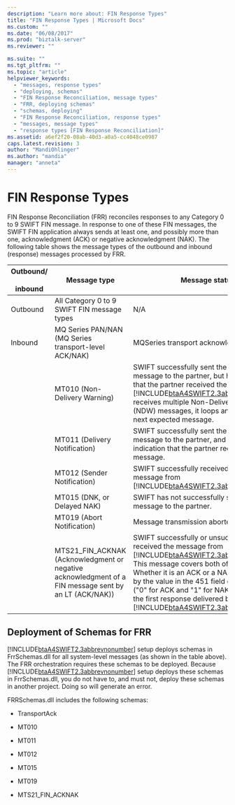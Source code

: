 ```yaml
---
description: "Learn more about: FIN Response Types"
title: "FIN Response Types | Microsoft Docs"
ms.custom: ""
ms.date: "06/08/2017"
ms.prod: "biztalk-server"
ms.reviewer: ""

ms.suite: ""
ms.tgt_pltfrm: ""
ms.topic: "article"
helpviewer_keywords: 
  - "messages, response types"
  - "deploying, schemas"
  - "FIN Response Reconciliation, message types"
  - "FRR, deploying schemas"
  - "schemas, deploying"
  - "FIN Response Reconciliation, response types"
  - "messages, message types"
  - "response types [FIN Response Reconciliation]"
ms.assetid: a6ef2f20-08ab-40d3-a0a5-cc4048ce0987
caps.latest.revision: 3
author: "MandiOhlinger"
ms.author: "mandia"
manager: "anneta"
---
```

# FIN Response Types
FIN Response Reconciliation (FRR) reconciles responses to any Category 0 to 9 SWIFT FIN message. In response to one of these FIN messages, the SWIFT FIN application always sends at least one, and possibly more than one, acknowledgment (ACK) or negative acknowledgment (NAK). The following table shows the message types of the outbound and inbound (response) messages processed by FRR.  


| Outbound/<br /><br /> inbound |                                             Message type                                              |                                                                                                                                                                                                                             Message status                                                                                                                                                                                                                              |
|-------------------------------|-------------------------------------------------------------------------------------------------------|-------------------------------------------------------------------------------------------------------------------------------------------------------------------------------------------------------------------------------------------------------------------------------------------------------------------------------------------------------------------------------------------------------------------------------------------------------------------------|
|           Outbound            |                              All Category 0 to 9 SWIFT FIN message types                              |                                                                                                                                                                                                                                   N/A                                                                                                                                                                                                                                   |
|            Inbound            |                         MQ Series PAN/NAN (MQ Series transport-level ACK/NAK)                         |                                                                                                                                                                                                                    MQSeries transport acknowledgment                                                                                                                                                                                                                    |
|                               |                                     MT010 (Non-Delivery Warning)                                      |                                                                     SWIFT successfully sent the original message to the partner, but has no indication that the partner received the message. If [!INCLUDE[btaA4SWIFT2.3abbrevnonumber](../../includes/btaa4swift2-3abbrevnonumber-md.md)] receives multiple Non-Delivery Warning (NDW) messages, it loops and waits for the next expected message.                                                                     |
|                               |                                     MT011 (Delivery Notification)                                     |                                                                                                                                                                     SWIFT successfully sent the original message to the partner, and received an indication that the partner received the message.                                                                                                                                                                      |
|                               |                                      MT012 (Sender Notification)                                      |                                                                                                                                                            SWIFT successfully received the original message from [!INCLUDE[btaA4SWIFT2.3abbrevnonumber](../../includes/btaa4swift2-3abbrevnonumber-md.md)].                                                                                                                                                             |
|                               |                                      MT015 (DNK, or Delayed NAK)                                      |                                                                                                                                                                                                  SWIFT has not successfully sent the original message to the partner.                                                                                                                                                                                                   |
|                               |                                      MT019 (Abort Notification)                                       |                                                                                                                                                                                                                 Message transmission aborted at SWIFT.                                                                                                                                                                                                                  |
|                               | MTS21_FIN_ACKNAK (Acknowledgment or negative acknowledgment of a FIN message sent by an LT (ACK/NAK)) | SWIFT successfully or unsuccessfully received the message from [!INCLUDE[btaA4SWIFT2.3abbrevnonumber](../../includes/btaa4swift2-3abbrevnonumber-md.md)]. This message covers both of these cases. Whether it is an ACK or a NAK is determined by the value in the 451 field of the message ("0" for ACK and "1" for NAK). This will be the first response delivered back to [!INCLUDE[btaA4SWIFT2.3abbrevnonumber](../../includes/btaa4swift2-3abbrevnonumber-md.md)]. |

## Deployment of Schemas for FRR  
 [!INCLUDE[btaA4SWIFT2.3abbrevnonumber](../../includes/btaa4swift2-3abbrevnonumber-md.md)] setup deploys schemas in FrrSchemas.dll for all system-level messages (as shown in the table above). The FRR orchestration requires these schemas to be deployed. Because [!INCLUDE[btaA4SWIFT2.3abbrevnonumber](../../includes/btaa4swift2-3abbrevnonumber-md.md)] setup deploys these schemas in FrrSchemas.dll, you do not have to, and must not, deploy these schemas in another project. Doing so will generate an error.  

 FRRSchemas.dll includes the following schemas:  

-   TransportAck  

-   MT010  

-   MT011  

-   MT012  

-   MT015  

-   MT019  

-   MTS21_FIN_ACKNAK
